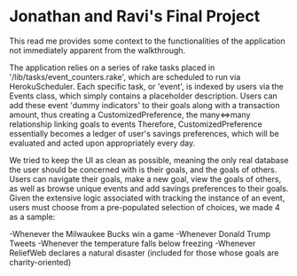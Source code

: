 # Jonathan and Ravi's Final Project
 
This read me provides some context to the functionalities of the application not immediately apparent from the walkthrough.

The application relies on a series of rake tasks placed in '/lib/tasks/event_counters.rake', which are scheduled to run via HerokuScheduler.
Each specific task, or 'event', is indexed by users via the Events class, which simply contains a placeholder description.
Users can add these event 'dummy indicators' to their goals along with a transaction amount, thus creating a CustomizedPreference, the many<=>many relationship linking goals to events
Therefore, CustomizedPreference essentially becomes a ledger of user's savings preferences, which will be evaluated and acted upon appropriately every day.

We tried to keep the UI as clean as possible, meaning the only real database the user should be concerned with is their goals, and the goals of others.
Users can navigate their goals, make a new goal, view the goals of others, as well as browse unique events and add savings preferences to their goals.
Given the extensive logic associated with tracking the instance of an event, users must choose from a pre-populated selection of choices, we made 4 as a sample:

-Whenever the Milwaukee Bucks win a game
-Whenever Donald Trump Tweets
-Whenever the temperature falls below freezing
-Whenever ReliefWeb declares a natural disaster (included for those whose goals are charity-oriented)